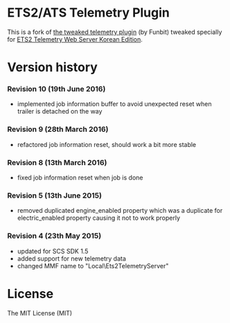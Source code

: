 # ETS2/ATS Telemetry Plugin

This is a fork of [the tweaked telemetry plugin](https://github.com/Funbit/ets2-sdk-plugin) (by Funbit) tweaked specially for [ETS2 Telemetry Web Server Korean Edition](https://github.com/icaros7/ets2-kor-telemetry-server).
 
# Version history

### Revision 10 (19th June 2016)

- implemented job information buffer to avoid unexpected reset when trailer is detached on the way

### Revision 9 (28th March 2016)

- refactored job information reset, should work a bit more stable

### Revision 8 (13th March 2016)

- fixed job information reset when job is done

### Revision 5 (13th June 2015)

- removed duplicated engine\_enabled property which was a duplicate for electric\_enabled property causing it not to work properly

### Revision 4 (23th May 2015)

- updated for SCS SDK 1.5
- added support for new telemetry data
- changed MMF name to "Local\\Ets2TelemetryServer"

# License

The MIT License (MIT)